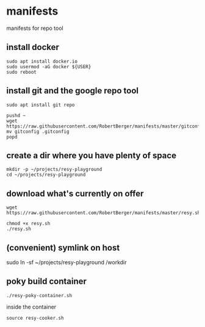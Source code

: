 # manifests
manifests for repo tool

## install docker
```
sudo apt install docker.io
sudo usermod -aG docker ${USER}
sudo reboot
```

## install git and the google repo tool
```
sudo apt install git repo

pushd ~
wget https://raw.githubusercontent.com/RobertBerger/manifests/master/gitconfig
mv gitconfig .gitconfig
popd
```

## create a dir where you have plenty of space
```
mkdir -p ~/projects/resy-playground
cd ~/projects/resy-playground
```

## download what's currently on offer
```
wget https://raw.githubusercontent.com/RobertBerger/manifests/master/resy.sh

chmod +x resy.sh 
./resy.sh 
```

## (convenient) symlink on host

sudo ln -sf ~/projects/resy-playground /workdir

## poky build container
```
./resy-poky-container.sh
```

inside the container

```
source resy-cooker.sh
```

